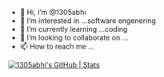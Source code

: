 - 👋 Hi, I’m @1305abhi
- 👀 I’m interested in ...software engenering
- 🌱 I’m currently learning ...coding
- 💞️ I’m looking to collaborate on ...
- 📫 How to reach me ...

<!---
1305abhi/1305abhi is a ✨ special ✨ repository because its `README.md` (this file) appears on your GitHub profile.
You can click the Preview link to take a look at your changes.
--->
[![1305abhi's GitHub | Stats](https://stats.quine.sh/1305abhi/github?theme=dark)](https://quine.sh?utm_source=widgets&utm_campaign=1305abhi)
